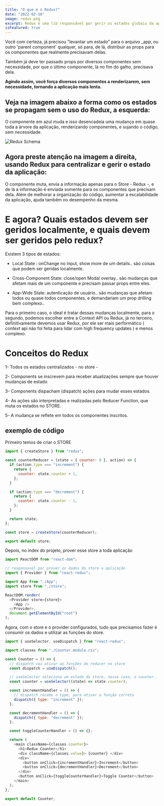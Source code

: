 ```yaml
---
title: "O que é o Redux?"
date: "2022-02-18"
image: redux.png
excerpt: Redux é uma lib responsável por gerir os estados globais da aplicação, estados que afetam todos ou vários componentes na árvore.
isFeatured: true
---
```


Você com certeza, já precisou "levantar um estado" para o arquivo \_app, ou outro 'parent component' qualquer, só para, de lá, distribuir as props para os componentes que realmente precisavam delas.

Também já deve ter passado props por diversos componentes sem necessidade, por que o último componente, lá no fim do galho, precisava dela.

**Agindo assim, você força diversos componentes a renderizarem, sem necessidade, tornando a aplicação mais lenta.**

## Veja na imagem abaixo a forma como os estados se propagam sem o uso do Redux, a esquerda:

O componente em azul muda e isso desencadeia uma mudança em quase toda a árvore da aplicação, renderizando componentes, e sujando o código, sem necessidade.

![Redux Schema](redux-1.png)

## Agora preste atenção na imagem a direita, usando Redux para centralizar e gerir o estado da aplicação:

O componente muta, envia a informação apenas para o Store - Redux -, e de lá a informação é enviada somente para os componentes que precisam dela. Além de melhorar a organização do código, aumentar a escalabilidade da aplicação, ajuda também no desempenho da mesma.

# E agora? Quais estados devem ser geridos localmente, e quais devem ser geridos pelo redux?

Existem 3 tipos de estados:

- Local State : onChange no input, show more de um details.. são coisas que podem ser geridas localmente.

- Cross-Component State: close/open Modal overlay.. são mudanças que afetam mais de um componente e precisam passar props entre eles.

- App-Wide State: autenticação de usuário.. são mudanças que afetam todos ou quase todos componentes, e demandariam um prop drilling bem complexo..

Para o primeiro caso, o ideal é tratar dessas mudanças localmente, para o segundo, podemos escolher entre a Context API ou Redux, já no terceiro, definitivamente devemos usar Redux, por ele ser mais performático ( context api não foi feita para lidar com high frequency updates ) e menos complexo.

# Conceitos do Redux

1- Todos os estados centralizados - no store -

2- Components se inscrevem para receber atualizações sempre que houver mudanças de estado

3- Components dispacham (dispatch) ações para mudar esses estados.

4- As ações são interpretadas e realizadas pelo Reducer Function, que muta os estados no STORE.

5- A mudança se reflete em todos os componentes inscritos.

## exemplo de código

Primeiro temos de criar o STORE

```js
import { createStore } from "redux";

const counterReducer = (state = { counter: 0 }, action) => {
  if (action.type === "increment") {
    return {
      counter: state.counter + 1,
    };
  }

  if (action.type === "decrement") {
    return {
      counter: state.counter - 1,
    };
  }

  return state;
};

const store = createStore(counterReducer);

export default store;
```

Depois, no index do projeto, prover esse store a toda aplicação

```js
import ReactDOM from "react-dom";

// responsavel por prover os dados do store a aplicação
import { Provider } from "react-redux";

import App from "./App";
import store from "./store";

ReactDOM.render(
  <Provider store={store}>
    <App />
  </Provider>,
  document.getElementById("root")
);
```

Agora, com o store e o provider configurados, tudo que precisamos fazer é consumir os dados e utilizar as funções do store.

```js
import { useSelector, useDispatch } from "react-redux";

import classes from "./Counter.module.css";

const Counter = () => {
  // dispatch vai ativar as funções do reducer no store
  const dispatch = useDispatch();

  // useSelector seleciona um estado do store, nesse caso, o counter.
  const counter = useSelector((state) => state.counter);

  const incrementHandler = () => {
    // dispatch recebe o type, para ativar a função correta
    dispatch({ type: "increment" });
  };

  const decrementHandler = () => {
    dispatch({ type: "decrement" });
  };

  const toggleCounterHandler = () => {};

  return (
    <main className={classes.counter}>
      <h1>Redux Counter</h1>
      <div className={classes.value}> {counter} </div>
      <div>
        <button onClick={incrementHandler}>Increment</button>
        <button onClick={decrementHandler}>Decrement</button>
      </div>
      <button onClick={toggleCounterHandler}>Toggle Counter</button>
    </main>
  );
};

export default Counter;
```
